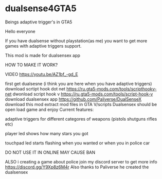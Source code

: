 # dualsense4GTA5
Beings adaptive trigger's in GTA5

Hello everyone


If you have dualsense without playstation(as me) you want to get more games with adaptive triggers support.

This mod is made for dualsensex app

HOW TO MAKE IT WORK?

VIDEO https://youtu.be/AZ1bf_-gd_E

first get dualsesne (i think you are here when you have adaptive triggers)
download scrtipt hook dot net https://ru.gta5-mods.com/tools/scripthookv-net
dwonload script hook v https://ru.gta5-mods.com/tools/script-hook-v
download dualsensex app https://github.com/Paliverse/DualSenseX
download this mod
extract mod files in GTA V/scripts
Dualsensex should be open 
load game and enjoy
Current features:


adaptive triggers for different categores of weapons (pistols shutguns rifles etc)

player led shows how many stars you got

touchpad led starts flashing when you wanted or when you in police car 


DO NOT USE IT IN ONLINE MAY CAUSE BAN

ALSO i creating a game about police join my discord server to get more info
https://discord.gg/Y9Xp8z6M4r
Also thanks to Paliverse he created the dualsensex
